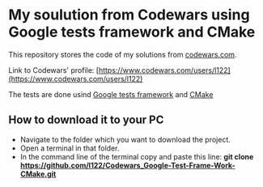 # My soulution from Codewars using Google tests framework and CMake

This repository stores the code of my solutions from [codewars.com](https://www.codewars.com/). 

Link to Codewars' profile: [https://www.codewars.com/users/l122](https://www.codewars.com/users/l122)

The tests are done usind [Google tests framework](https://github.com/google/googletest) and [CMake](https://cmake.org/)


## How to download it to your PC

- Navigate to the folder which you want to download the project. 
- Open a terminal in that folder. 
- In the command line of the terminal copy and paste this line: **git clone https://github.com/l122/Codewars_Google-Test-Frame-Work-CMake.git**


